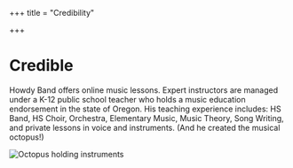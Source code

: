 +++
title = "Credibility"

+++
# Credible

Howdy Band offers online music lessons. Expert instructors are managed under a K-12 public school teacher who holds a music education endorsement in the state of Oregon. His teaching experience includes: HS Band, HS Choir, Orchestra, Elementary Music, Music Theory, Song Writing, and private lessons in voice and instruments. (And he created the musical octopus!)

![Octopus holding instruments](/uploads/Bluegrass1500ms_2017copyright.png)
